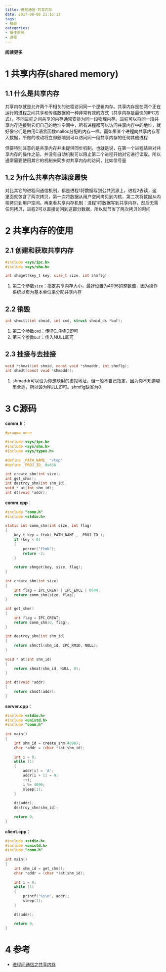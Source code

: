 ```yaml
---
title: 进程通信-共享内存
date: 2017-08-08 21:15:13
tags: 
- 摘录
categories: 
- 操作系统
- 进程
---
```


__阅读更多__

<!--more-->

# 1 共享内存(shared memory)

## 1.1 什么是共享内存

共享内存就是允许两个不相关的进程访问同一个逻辑内存。共享内存是在两个正在运行的进程之间共享和传递数据的一种非常有效的方式（共享内存是最快的IPC方式）。不同进程之间共享的内存通常安排为同一段物理内存。进程可以将同一段共享内存连接到它们自己的地址空间中，所有进程都可以访问共享内存中的地址，就好像它们是由用C语言函数malloc分配的内存一样。而如果某个进程向共享内存写入数据，所做的改动将立即影响到可以访问同一段共享内存的任何其他进程

但要特别注意的是共享内存并未提供同步机制。也就是说，在第一个进程结束对共享内存的操作之前，并没有自动机制可以阻止第二个进程开始对它进行读取。所以通常需要使用其它的机制来同步对共享内存的访问，比如信号量

## 1.2 为什么共享内存速度最快

对比其它的进程间通信机制，都是进程1将数据写到公共资源上，进程2去读，这里面就包含了两次拷贝，第一次将数据从用户空间拷贝到内核，第二次将数据从内核拷贝到用户空间。再来看共享内存机制：进程1将数据写到共享内存，然后无需任何拷贝，进程2可以直接访问到这部分数据，所以就节省了两次拷贝的时间

# 2 共享内存的使用

## 2.1 创建和获取共享内存

```C
#include <sys/ipc.h>
#include <sys/shm.h>

int shmget(key_t key, size_t size, int shmflg);
```

1. 第二个参数`size`：指定共享内存大小，最好设置为4096的整数倍，因为操作系统以页为基本单位来分配共享内存

## 2.2 销毁

```C
int shmctl(int shmid, int cmd, struct shmid_ds *buf);
```

1. 第二个参数`cmd`：传IPC_RMID即可
1. 第三个参数`buf`：传入NULL即可

## 2.3 挂接与去挂接

```C
void *shmat(int shmid, const void *shmaddr, int shmflg);
int shmdt(const void *shmaddr);
```

1. shmaddr可以设为你想映射的虚拟地址，但一般不自己指定，因为你不知道哪里合适，所以设为NULL即可。shmflg缺省为0

# 3 C源码

__comm.h__：

```C
#pragma once  
  
#include <sys/ipc.h>  
#include <sys/shm.h>  
#include <sys/types.h>  
  
#define _PATH_NAME_ "/tmp"  
#define _PROJ_ID_ 0x666  
  
int create_shm(int size);  
int get_shm();  
int destroy_shm(int shm_id);  
void * at(int shm_id);  
int dt(void *addr);  
```

__comm.cpp__：

```C
#include "comm.h"  
#include <stdio.h>  
  
static int comm_shm(int size, int flag)  
{  
    key_t key = ftok(_PATH_NAME_, _PROJ_ID_);  
    if (key < 0)  
    {  
        perror("ftok");  
        return -2;  
    }  
  
    return shmget(key, size, flag);  
}  
  
int create_shm(int size)  
{  
    int flag = IPC_CREAT | IPC_EXCL | 0644;  
    return comm_shm(size, flag);  
}  
  
int get_shm()  
{  
    int flag = IPC_CREAT;  
    return comm_shm(0, flag);     
}  
  
int destroy_shm(int shm_id)  
{  
    return shmctl(shm_id, IPC_RMID, NULL);  
}  
  
void * at(int shm_id)  
{  
    return shmat(shm_id, NULL, 0);  
}  
  
int dt(void *addr)  
{  
    return shmdt(addr);   
}  

```

__server.cpp__：

```C
#include <stdio.h>  
#include <unistd.h>  
#include "comm.h"  
  
int main()  
{  
    int shm_id = create_shm(4096);  
    char *addr = (char *)at(shm_id);  
  
    int i = 0;  
    while (1)  
    {  
        addr[i] = 'A';  
        addr[i + 1] = 0;  
        ++i;  
        i %= 4096;  
        sleep(1);  
    }  
  
    dt(addr);  
    destroy_shm(shm_id);  
  
    return 0;  
}  
```

__client.cpp__：

```C
#include <stdio.h>  
#include <unistd.h>  
#include "comm.h"  
  
int main()  
{  
    int shm_id = get_shm();  
    char *addr = (char *)at(shm_id);  
  
    int i = 0;  
    while (1)  
    {  
        printf("%s\n", addr);  
        sleep(1);  
    }  
  
    dt(addr);  
  
    return 0;  
}  

```

# 4 参考

* [进程间通信之共享内存](http://blog.csdn.net/qq_33724710/article/details/52413881)
